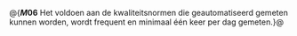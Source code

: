 @{**$M06$**
Het voldoen aan de kwaliteitsnormen die geautomatiseerd gemeten kunnen worden, wordt frequent en minimaal één keer per dag gemeten.}@
